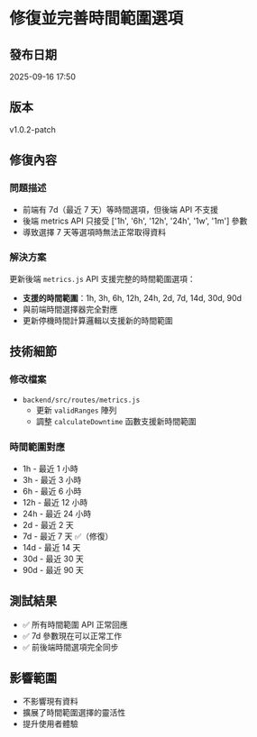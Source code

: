 # 修復並完善時間範圍選項

## 發布日期
2025-09-16 17:50

## 版本
v1.0.2-patch

## 修復內容

### 問題描述
- 前端有 7d（最近 7 天）等時間選項，但後端 API 不支援
- 後端 metrics API 只接受 ['1h', '6h', '12h', '24h', '1w', '1m'] 參數
- 導致選擇 7 天等選項時無法正常取得資料

### 解決方案
更新後端 `metrics.js` API 支援完整的時間範圍選項：
- **支援的時間範圍**：1h, 3h, 6h, 12h, 24h, 2d, 7d, 14d, 30d, 90d
- 與前端時間選擇器完全對應
- 更新停機時間計算邏輯以支援新的時間範圍

## 技術細節

### 修改檔案
- `backend/src/routes/metrics.js`
  - 更新 `validRanges` 陣列
  - 調整 `calculateDowntime` 函數支援新時間範圍

### 時間範圍對應
- 1h - 最近 1 小時
- 3h - 最近 3 小時
- 6h - 最近 6 小時
- 12h - 最近 12 小時
- 24h - 最近 24 小時
- 2d - 最近 2 天
- 7d - 最近 7 天 ✅（修復）
- 14d - 最近 14 天
- 30d - 最近 30 天
- 90d - 最近 90 天

## 測試結果
- ✅ 所有時間範圍 API 正常回應
- ✅ 7d 參數現在可以正常工作
- ✅ 前後端時間選項完全同步

## 影響範圍
- 不影響現有資料
- 擴展了時間範圍選擇的靈活性
- 提升使用者體驗